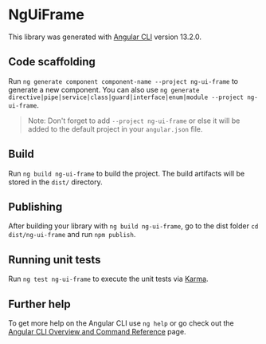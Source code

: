 # NgUiFrame

This library was generated with [Angular CLI](https://github.com/angular/angular-cli) version 13.2.0.

## Code scaffolding

Run `ng generate component component-name --project ng-ui-frame` to generate a new component. You can also use `ng generate directive|pipe|service|class|guard|interface|enum|module --project ng-ui-frame`.
> Note: Don't forget to add `--project ng-ui-frame` or else it will be added to the default project in your `angular.json` file. 

## Build

Run `ng build ng-ui-frame` to build the project. The build artifacts will be stored in the `dist/` directory.

## Publishing

After building your library with `ng build ng-ui-frame`, go to the dist folder `cd dist/ng-ui-frame` and run `npm publish`.

## Running unit tests

Run `ng test ng-ui-frame` to execute the unit tests via [Karma](https://karma-runner.github.io).

## Further help

To get more help on the Angular CLI use `ng help` or go check out the [Angular CLI Overview and Command Reference](https://angular.io/cli) page.
